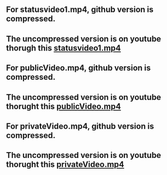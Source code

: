 ## For statusvideo1.mp4, github version is compressed. 
## The uncompressed version is on youtube thorugh this [statusvideo1.mp4](https://youtu.be/o43pH7irlqE)

## For publicVideo.mp4, github version is compressed.
## The uncompressed version is on youtube thorught this [publicVideo.mp4](https://youtu.be/4Iw4aYIL0HU)

## For privateVideo.mp4, github version is compressed.
## The uncompressed version is on youtube thorught this [privateVideo.mp4](https://youtu.be/d009hLRoXC8)
